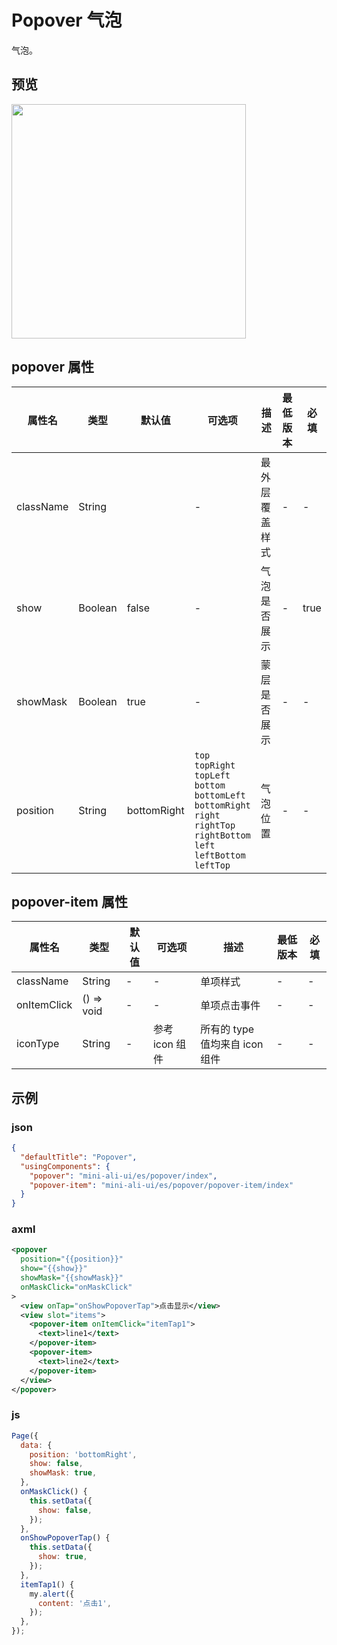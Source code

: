 # Popover 气泡

气泡。

## 预览
<img src="https://gw.alipayobjects.com/mdn/rms_ce4c6f/afts/img/A*vTy0QqLynmQAAAAAAAAAAABkARQnAQ" width="375" />


## popover 属性

| 属性名    | 类型    | 默认值      | 可选项                                                       | 描述           | 最低版本 | 必填 |
| --------- | ------- | ----------- | ------------------------------------------------------------ | -------------- | -------- | ---- |
| className | String  |             | -                                                            | 最外层覆盖样式 | -        | -    |
| show      | Boolean | false       | -                                                            | 气泡是否展示   | -        | true |
| showMask  | Boolean | true        | -                                                            | 蒙层是否展示   | -        | -    |
| position  | String  | bottomRight | `top`<br/>`topRight`<br/>`topLeft`<br/> `bottom`<br/>`bottomLeft`<br/>`bottomRight`<br/>`right`<br/>`rightTop`<br/>`rightBottom`<br/>`left`<br/>`leftBottom`<br/> `leftTop` | 气泡位置       | -        | -    |

## popover-item 属性

| 属性名      | 类型       | 默认值 | 可选项 | 描述         | 最低版本 | 必填 |
| ----------- | ---------- | ------ | ------ | ------------ | -------- | ---- |
| className   | String     | -      | -      | 单项样式     | -        | -    |
| onItemClick | () => void | -      | -      | 单项点击事件 | -        | -    |
| iconType | String | - | 参考 icon 组件 | 所有的 type 值均来自 icon 组件 | - | - |


## 示例

### json
```json
{
  "defaultTitle": "Popover",
  "usingComponents": {
    "popover": "mini-ali-ui/es/popover/index",
    "popover-item": "mini-ali-ui/es/popover/popover-item/index"
  }
}
```

### axml
```xml
<popover
  position="{{position}}"
  show="{{show}}"
  showMask="{{showMask}}"
  onMaskClick="onMaskClick"
>
  <view onTap="onShowPopoverTap">点击显示</view>
  <view slot="items">
    <popover-item onItemClick="itemTap1">
      <text>line1</text>
    </popover-item>
    <popover-item>
      <text>line2</text>
    </popover-item>
  </view>
</popover>
```

### js
```javascript
Page({
  data: {
    position: 'bottomRight',
    show: false,
    showMask: true,
  },
  onMaskClick() {
    this.setData({
      show: false,
    });
  },
  onShowPopoverTap() {
    this.setData({
      show: true,
    });
  },
  itemTap1() {
    my.alert({
      content: '点击1',
    });
  },
});
```